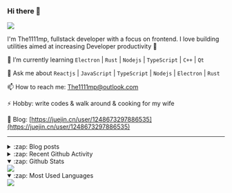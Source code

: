 ### Hi there 👋

![](https://komarev.com/ghpvc/?username=1111mp&color=green)

I'm The1111mp, fullstack developer with a focus on frontend. I love building utilities aimed at increasing Developer productivity 🙌

🌱 I’m currently learning `Electron` | `Rust` | `Nodejs` | `TypeScript` | `C++` | `Qt`

💬 Ask me about `Reactjs` | `JavaScript` | `TypeScript` | `Nodejs` | `Electron` | `Rust`

📫 How to reach me: <a href="mailto:The1111mp@outlook.com">The1111mp@outlook.com</a>

⚡ Hobby: write codes & walk around & cooking for my wife

📖 Blog: [https://juejin.cn/user/1248673297886535](https://juejin.cn/user/1248673297886535)

***

<details>
  <summary>:zap: Blog posts</summary>

  - [这里有从零开始构建现代化前端UI组件库所需要的一切](https://juejin.cn/post/7324011329883045915)
  - [使用 nvm-desktop 轻松安装和管理多个 node 版本](https://juejin.cn/post/7267791228872179727)
  - [Electron 中集成 SQLite3 数据库的最佳实践](https://juejin.cn/post/7202807471881306172)
  - [从0开发IM，单聊群聊在线离线消息以及消息的已读未读功能](https://juejin.cn/post/7202583557751865401)
  - [Electron（网页）中实现接近微信消息发送体验的消息输入框及界面](https://juejin.cn/post/7252505446396575781)
  - [Qt中基于QWebEngineView和QWebChannel实现与web的交互](https://juejin.cn/post/7238423148555501629)
</details>

<details>
  <summary>:zap: Recent Github Activity</summary>

  <!--START_SECTION:activity-->
1. 💪 Opened PR [#2727](https://github.com/tauri-apps/plugins-workspace/pull/2727) in [tauri-apps/plugins-workspace](https://github.com/tauri-apps/plugins-workspace)
2. 🗣 Commented on [#180](https://github.com/1111mp/nvm-desktop/issues/180#issuecomment-2921144555) in [1111mp/nvm-desktop](https://github.com/1111mp/nvm-desktop)
3. 🔒 Closed issue [#180](https://github.com/1111mp/nvm-desktop/issues/180) in [1111mp/nvm-desktop](https://github.com/1111mp/nvm-desktop)
4. 🗣 Commented on [#182](https://github.com/1111mp/nvm-desktop/issues/182#issuecomment-2921143163) in [1111mp/nvm-desktop](https://github.com/1111mp/nvm-desktop)
5. 🔒 Closed issue [#182](https://github.com/1111mp/nvm-desktop/issues/182) in [1111mp/nvm-desktop](https://github.com/1111mp/nvm-desktop)
6. 🗣 Commented on [#181](https://github.com/1111mp/nvm-desktop/issues/181#issuecomment-2921142679) in [1111mp/nvm-desktop](https://github.com/1111mp/nvm-desktop)
7. 🔒 Closed issue [#181](https://github.com/1111mp/nvm-desktop/issues/181) in [1111mp/nvm-desktop](https://github.com/1111mp/nvm-desktop)
8. 🗣 Commented on [#177](https://github.com/1111mp/nvm-desktop/issues/177#issuecomment-2921142311) in [1111mp/nvm-desktop](https://github.com/1111mp/nvm-desktop)
9. 🔒 Closed issue [#177](https://github.com/1111mp/nvm-desktop/issues/177) in [1111mp/nvm-desktop](https://github.com/1111mp/nvm-desktop)
10. 🗣 Commented on [#185](https://github.com/1111mp/nvm-desktop/issues/185#issuecomment-2917992289) in [1111mp/nvm-desktop](https://github.com/1111mp/nvm-desktop)
  <!--END_SECTION:activity-->
</details>

<details open>
  <summary>:zap: Github Stats</summary>

  <img align="center" src="https://github-readme-stats-sigma-five.vercel.app/api?username=1111mp&show_icons=true&hide_border=true&theme=gruvbox" />
</details>

<details open>
  <summary>:zap: Most Used Languages</summary>

  <img align="center" src="https://github-readme-stats-sigma-five.vercel.app/api/top-langs/?username=1111mp&layout=compact&show_icons=true&hide_border=true&theme=gruvbox" />
</details>


<!--
**1111mp/1111mp** is a ✨ _special_ ✨ repository because its `README.md` (this file) appears on your GitHub profile.

Here are some ideas to get you started:

- 🔭 I’m currently working on ...
- 🌱 I’m currently learning ...
- 👯 I’m looking to collaborate on ...
- 🤔 I’m looking for help with ...
- 💬 Ask me about ...
- 📫 How to reach me: ...
- 😄 Pronouns: ...
- ⚡ Fun fact: ...
-->
